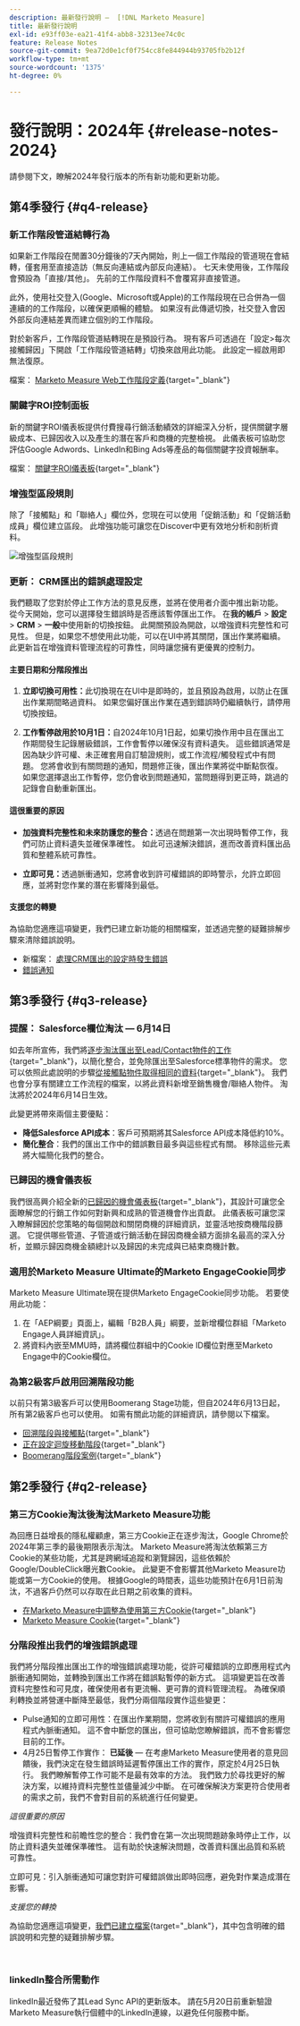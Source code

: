 ```yaml
---
description: 最新發行說明 —  [!DNL Marketo Measure]
title: 最新發行說明
exl-id: e93ff03e-ea21-41f4-abb8-32313ee74c0c
feature: Release Notes
source-git-commit: 9ea72d0e1cf0f754cc8fe844944b93705fb2b12f
workflow-type: tm+mt
source-wordcount: '1375'
ht-degree: 0%

---
```


# 發行說明：2024年 {#release-notes-2024}

請參閱下文，瞭解2024年發行版本的所有新功能和更新功能。

## 第4季發行 {#q4-release}

### 新工作階段管道結轉行為

如果新工作階段在閒置30分鐘後的7天內開始，則上一個工作階段的管道現在會結轉，僅套用至直接造訪（無反向連結或內部反向連結）。 七天未使用後，工作階段會預設為「直接/其他」。 先前的工作階段資料不會覆寫非直接管道。

此外，使用社交登入(Google、Microsoft或Apple)的工作階段現在已合併為一個連續的的工作階段，以確保更順暢的體驗。 如果沒有此傳遞切換，社交登入會因外部反向連結差異而建立個別的工作階段。

對於新客戶，工作階段管道結轉現在是預設行為。 現有客戶可透過在「設定>每次接觸歸因」下開啟「工作階段管道結轉」切換來啟用此功能。 此設定一經啟用即無法復原。

檔案： [Marketo Measure Web工作階段定義](https://experienceleague.adobe.com/zh-hant/docs/marketo-measure/using/marketo-measure-tracking/setting-up-tracking/definition-of-marketo-measure-web-sessions){target="_blank"}

### 關鍵字ROI控制面板

新的關鍵字ROI儀表板提供付費搜尋行銷活動績效的詳細深入分析，提供關鍵字層級成本、已歸因收入以及產生的潛在客戶和商機的完整檢視。 此儀表板可協助您評估Google Adwords、LinkedIn和Bing Ads等產品的每個關鍵字投資報酬率。

檔案： [關鍵字ROI儀表板](https://experienceleague.adobe.com/zh-hant/docs/marketo-measure/using/marketo-measure-discover-ui/dashboards/keyword-roi-dashboard){target="_blank"}

### 增強型區段規則

除了「接觸點」和「聯絡人」欄位外，您現在可以使用「促銷活動」和「促銷活動成員」欄位建立區段。 此增強功能可讓您在Discover中更有效地分析和剖析資料。

![增強型區段規則](assets/mm-q4-release-1.png)

### 更新： CRM匯出的錯誤處理設定

我們聽取了您對於停止工作方法的意見反應，並將在使用者介面中推出新功能。 從今天開始，您可以選擇發生錯誤時是否應該暫停匯出工作。 在&#x200B;**我的帳戶** > **設定** > **CRM** > **一般**&#x200B;中使用新的切換按鈕。 此開關預設為開啟，以增強資料完整性和可見性。 但是，如果您不想使用此功能，可以在UI中將其關閉，匯出作業將繼續。 此更新旨在增強資料管理流程的可靠性，同時讓您擁有更優異的控制力。

#### 主要日期和分階段推出

1. **立即切換可用性：**&#x200B;此切換現在在UI中是即時的，並且預設為啟用，以防止在匯出作業期間略過資料。 如果您偏好匯出作業在遇到錯誤時仍繼續執行，請停用切換按鈕。

1. **工作暫停啟用於10月1日：**&#x200B;自2024年10月1日起，如果切換作用中且在匯出工作期間發生記錄層級錯誤，工作會暫停以確保沒有資料遺失。 這些錯誤通常是因為缺少許可權、未正確套用自訂驗證規則，或工作流程/觸發程式中有問題。 您將會收到有關問題的通知，問題修正後，匯出作業將從中斷點恢復。 如果您選擇退出工作暫停，您仍會收到問題通知，當問題得到更正時，跳過的記錄會自動重新匯出。

#### 這很重要的原因

* **加強資料完整性和未來防護您的整合：**&#x200B;透過在問題第一次出現時暫停工作，我們可防止資料遺失並確保準確性。 如此可迅速解決錯誤，進而改善資料匯出品質和整體系統可靠性。

* **立即可見：**&#x200B;透過脈衝通知，您將會收到許可權錯誤的即時警示，允許立即回應，並將對您作業的潛在影響降到最低。

#### 支援您的轉變

為協助您適應這項變更，我們已建立新功能的相關檔案，並透過完整的疑難排解步驟來清除錯誤說明。

* 新檔案： [處理CRM匯出的設定時發生錯誤](/help/configuration-and-setup/marketo-measure-and-salesforce/crm-error-handling.md)
* [錯誤通知](/help/configuration-and-setup/getting-started-with-marketo-measure/error-notifications.md)

## 第3季發行 {#q3-release}

<p>

### 提醒： Salesforce欄位淘汰 — 6月14日

如去年所宣佈，我們將[逐步淘汰匯出至Lead/Contact物件的工作](https://nation.marketo.com/t5/employee-blogs/marketo-measure-salesforce-lead-and-contact-field-deprecation-06/ba-p/350179){target="_blank"}，以簡化整合，並免除匯出至Salesforce標準物件的需求。 您可以依照此處說明的步驟[從接觸點物件取得相同的資料](/help/release-notes/previous-releases/2023.md#deprecations){target="_blank"}。 我們也會分享有關建立工作流程的檔案，以將此資料新增至銷售機會/聯絡人物件。 淘汰將於2024年6月14日生效。

此變更將帶來兩個主要優點：

* **降低Salesforce API成本**：客戶可預期將其Salesforce API成本降低約10%。
* **簡化整合**：我們的匯出工作中的錯誤數目最多與這些程式有關。 移除這些元素將大幅簡化我們的整合。

### 已歸因的機會儀表板

我們很高興介紹全新的[已歸因的機會儀表板](/help/marketo-measure-discover-ui/dashboards/attributed-opportunity-dashboard.md){target="_blank"}，其設計可讓您全面瞭解您的行銷工作如何對新興和成熟的管道機會作出貢獻。 此儀表板可讓您深入瞭解歸因於您策略的每個開啟和關閉商機的詳細資訊，並靈活地按商機階段篩選。 它提供哪些管道、子管道或行銷活動在歸因商機金額方面排名最高的深入分析，並顯示歸因商機金額總計以及歸因的未完成與已結束商機計數。

### 適用於Marketo Measure Ultimate的Marketo EngageCookie同步

Marketo Measure Ultimate現在提供Marketo EngageCookie同步功能。 若要使用此功能：

1. 在「AEP綱要」頁面上，編輯「B2B人員」綱要，並新增欄位群組「Marketo Engage人員詳細資訊」。
1. 將資料內嵌至MMU時，請將欄位群組中的Cookie ID欄位對應至Marketo Engage中的Cookie欄位。

### 為第2級客戶啟用回溯階段功能

以前只有第3級客戶可以使用Boomerang Stage功能，但自2024年6月13日起，所有第2級客戶也可以使用。 如需有關此功能的詳細資訊，請參閱以下檔案。

* [回溯階段與接觸點](/help/advanced-marketo-measure-features/boomerang/boomerang-stages-and-touchpoints.md){target="_blank"}
* [正在設定迴旋移動階段](/help/advanced-marketo-measure-features/boomerang/setting-up-boomerang-stages.md){target="_blank"}
* [Boomerang階段案例](/help/advanced-marketo-measure-features/boomerang/boomerang-stage-scenarios.md){target="_blank"}

<p>

## 第2季發行 {#q2-release}

<p>

### 第三方Cookie淘汰後淘汰Marketo Measure功能

為回應日益增長的隱私權顧慮，第三方Cookie正在逐步淘汰，Google Chrome於2024年第三季的最後期限表示淘汰。 Marketo Measure將淘汰依賴第三方Cookie的某些功能，尤其是跨網域追蹤和瀏覽歸因，這些依賴於Google/DoubleClick曝光數Cookie。 此變更不會影響其他Marketo Measure功能或第一方Cookie的使用。 根據Google的時間表，這些功能預計在6月1日前淘汰，不過客戶仍然可以存取在此日期之前收集的資料。

* [在Marketo Measure中調整為使用第三方Cookie](https://nation.marketo.com/t5/employee-blogs/adapting-to-third-party-cookie-deprecation-in-marketo-measure/ba-p/345110){target="_blank"}
* [Marketo Measure Cookie](/help/marketo-measure-tracking/setting-up-tracking/marketo-measure-cookies.md){target="_blank"}

### 分階段推出我們的增強錯誤處理

我們將分階段推出匯出工作的增強錯誤處理功能，從許可權錯誤的立即應用程式內脈衝通知開始，並轉換到匯出工作將在錯誤點暫停的新方式。 這項變更旨在改善資料完整性和可見度，確保使用者有更流暢、更可靠的資料管理流程。 為確保順利轉換並將營運中斷降至最低，我們分兩個階段實作這些變更：

* Pulse通知的立即可用性：在匯出作業期間，您將收到有關許可權錯誤的應用程式內脈衝通知。 這不會中斷您的匯出，但可協助您瞭解錯誤，而不會影響您目前的工作。
* 4月25日暫停工作實作： **已延後** — 在考慮Marketo Measure使用者的意見回饋後，我們決定在發生錯誤時延遲暫停匯出工作的實作，原定於4月25日執行。 我們瞭解暫停工作可能不是最有效率的方法。 我們致力於尋找更好的解決方案，以維持資料完整性並儘量減少中斷。 在可確保解決方案更符合使用者的需求之前，我們不會對目前的系統進行任何變更。

_這很重要的原因_

增強資料完整性和前瞻性您的整合：我們會在第一次出現問題跡象時停止工作，以防止資料遺失並確保準確性。 這有助於快速解決問題，改善資料匯出品質和系統可靠性。

立即可見：引入脈衝通知可讓您對許可權錯誤做出即時回應，避免對作業造成潛在影響。

_支援您的轉換_

為協助您適應這項變更，[我們已建立檔案](/help/configuration-and-setup/getting-started-with-marketo-measure/error-notifications.md){target="_blank"}，其中包含明確的錯誤說明和完整的疑難排解步驟。

<br>

### linkedIn整合所需動作

linkedIn最近發佈了其Lead Sync API的更新版本。 請在5月20日前重新驗證Marketo Measure執行個體中的LinkedIn連線，以避免任何服務中斷。
